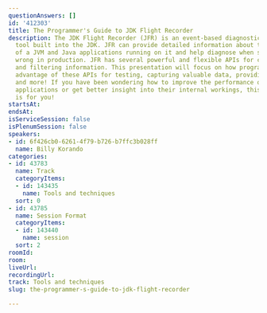 ```yaml
---
questionAnswers: []
id: '412303'
title: The Programmer's Guide to JDK Flight Recorder
description: The JDK Flight Recorder (JFR) is an event-based diagnostic and profiling
  tool built into the JDK. JFR can provide detailed information about the performance
  of a JVM and Java applications running on it and help diagnose when something goes
  wrong in production. JFR has several powerful and flexible APIs for capturing, streaming,
  and filtering information. This presentation will focus on how programmers can take
  advantage of these APIs for testing, capturing valuable data, providing live metrics,
  and more! If you have been wondering how to improve the performance of your Java
  applications or get better insight into their internal workings, this presentation
  is for you!
startsAt: 
endsAt: 
isServiceSession: false
isPlenumSession: false
speakers:
- id: 6f426cb0-6261-4f79-b726-b7ffc3b028ff
  name: Billy Korando
categories:
- id: 43783
  name: Track
  categoryItems:
  - id: 143435
    name: Tools and techniques
  sort: 0
- id: 43785
  name: Session Format
  categoryItems:
  - id: 143440
    name: session
  sort: 2
roomId: 
room: 
liveUrl: 
recordingUrl: 
track: Tools and techniques
slug: the-programmer-s-guide-to-jdk-flight-recorder

---
```

